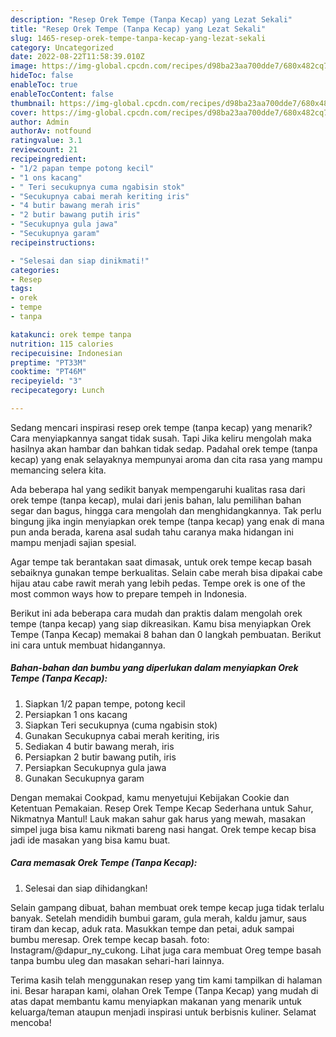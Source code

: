 ```yaml
---
description: "Resep Orek Tempe (Tanpa Kecap) yang Lezat Sekali"
title: "Resep Orek Tempe (Tanpa Kecap) yang Lezat Sekali"
slug: 1465-resep-orek-tempe-tanpa-kecap-yang-lezat-sekali
category: Uncategorized
date: 2022-08-22T11:58:39.010Z
image: https://img-global.cpcdn.com/recipes/d98ba23aa700dde7/680x482cq70/orek-tempe-tanpa-kecap-foto-resep-utama.jpg
hideToc: false
enableToc: true
enableTocContent: false
thumbnail: https://img-global.cpcdn.com/recipes/d98ba23aa700dde7/680x482cq70/orek-tempe-tanpa-kecap-foto-resep-utama.jpg
cover: https://img-global.cpcdn.com/recipes/d98ba23aa700dde7/680x482cq70/orek-tempe-tanpa-kecap-foto-resep-utama.jpg
author: Admin
authorAv: notfound
ratingvalue: 3.1
reviewcount: 21
recipeingredient:
- "1/2 papan tempe potong kecil"
- "1 ons kacang"
- " Teri secukupnya cuma ngabisin stok"
- "Secukupnya cabai merah keriting iris"
- "4 butir bawang merah iris"
- "2 butir bawang putih iris"
- "Secukupnya gula jawa"
- "Secukupnya garam"
recipeinstructions:

- "Selesai dan siap dinikmati!"
categories:
- Resep
tags:
- orek
- tempe
- tanpa

katakunci: orek tempe tanpa 
nutrition: 115 calories
recipecuisine: Indonesian
preptime: "PT33M"
cooktime: "PT46M"
recipeyield: "3"
recipecategory: Lunch

---
```



Sedang mencari inspirasi resep orek tempe (tanpa kecap) yang menarik? Cara menyiapkannya sangat tidak susah. Tapi Jika keliru mengolah maka hasilnya akan hambar dan bahkan tidak sedap. Padahal orek tempe (tanpa kecap) yang enak selayaknya mempunyai aroma dan cita rasa yang mampu memancing selera kita.


Ada beberapa hal yang sedikit banyak mempengaruhi kualitas rasa dari orek tempe (tanpa kecap), mulai dari jenis bahan, lalu pemilihan bahan segar dan bagus, hingga cara mengolah dan menghidangkannya. Tak perlu bingung jika ingin menyiapkan orek tempe (tanpa kecap) yang enak di mana pun anda berada, karena asal sudah tahu caranya maka hidangan ini mampu menjadi sajian spesial.

Agar tempe tak berantakan saat dimasak, untuk orek tempe kecap basah sebaiknya gunakan tempe berkualitas. Selain cabe merah bisa dipakai cabe hijau atau cabe rawit merah yang lebih pedas. Tempe orek is one of the most common ways how to prepare tempeh in Indonesia.


Berikut ini ada beberapa cara mudah dan praktis dalam mengolah orek tempe (tanpa kecap) yang siap dikreasikan. Kamu bisa menyiapkan Orek Tempe (Tanpa Kecap) memakai 8 bahan dan 0 langkah pembuatan. Berikut ini cara untuk membuat hidangannya.

<!--inarticleads1-->

##### Bahan-bahan dan bumbu yang diperlukan dalam menyiapkan Orek Tempe (Tanpa Kecap):

1. Siapkan 1/2 papan tempe, potong kecil
1. Persiapkan 1 ons kacang
1. Siapkan  Teri secukupnya (cuma ngabisin stok)
1. Gunakan Secukupnya cabai merah keriting, iris
1. Sediakan 4 butir bawang merah, iris
1. Persiapkan 2 butir bawang putih, iris
1. Persiapkan Secukupnya gula jawa
1. Gunakan Secukupnya garam


Dengan memakai Cookpad, kamu menyetujui Kebijakan Cookie dan Ketentuan Pemakaian. Resep Orek Tempe Kecap Sederhana untuk Sahur, Nikmatnya Mantul! Lauk makan sahur gak harus yang mewah, masakan simpel juga bisa kamu nikmati bareng nasi hangat. Orek tempe kecap bisa jadi ide masakan yang bisa kamu buat. 

<!--inarticleads2-->

##### Cara memasak Orek Tempe (Tanpa Kecap):


1. Selesai dan siap dihidangkan!

Selain gampang dibuat, bahan membuat orek tempe kecap juga tidak terlalu banyak. Setelah mendidih bumbui garam, gula merah, kaldu jamur, saus tiram dan kecap, aduk rata. Masukkan tempe dan petai, aduk sampai bumbu meresap. Orek tempe kecap basah. foto: Instagram/@dapur_ny_cukong. Lihat juga cara membuat Oreg tempe basah tanpa bumbu uleg dan masakan sehari-hari lainnya. 

Terima kasih telah menggunakan resep yang tim kami tampilkan di halaman ini. Besar harapan kami, olahan Orek Tempe (Tanpa Kecap) yang mudah di atas dapat membantu kamu menyiapkan makanan yang menarik untuk keluarga/teman ataupun menjadi inspirasi untuk berbisnis kuliner. Selamat mencoba!
